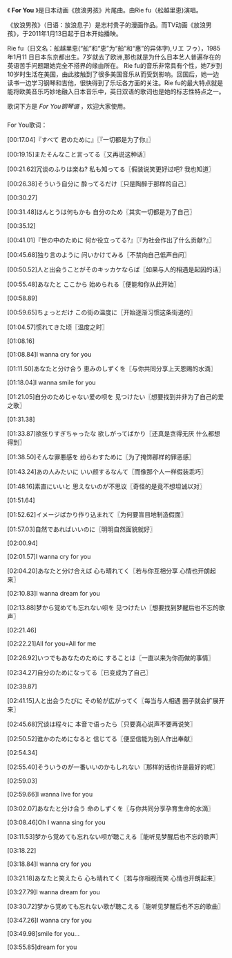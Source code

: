 

《 **For You** 》是日本动画《放浪男孩》片尾曲。由Rie fu（舩越里恵)演唱。

  

《放浪男孩》（日语：放浪息子）是志村贵子的漫画作品。而TV动画《放浪男孩》，于2011年1月13日起于日本开始播映。

  

Rie fu（日文名：舩越里恵(“舩”和“恵”为“船”和“惠”的异体字),リエ フゥ），1985年1月11
日日本东京都出生。7岁就去了欧洲,那也就是为什么日本艺人普遍存在的英语苦手问题跟她完全不搭界的缘由所在。 Rie
fu的音乐非常具有个性，她7岁到10岁时生活在美国，由此接触到了很多美国音乐从而受到影响。回国后，她一边读书一边学习钢琴和吉他，很快得到了乐坛各方面的关注。Rie
fu的最大特点就是能将欧美音乐巧妙地融入日本音乐中，英日双语的歌词也是她的标志性特点之一。

  

歌词下方是 _For You钢琴谱_ ，欢迎大家使用。

###  
For You歌词：

  
  

[00:17.04]『すべて 君のために』〖『一切都是为了你』〗

[00:19.15]またそんなこと言ってる〖又再说这种话〗

[00:21.62]冗谈のふりは楽ね? 私も知ってる〖假装说笑更好过吧? 我也知道〗

[00:26.38]そういう自分に 酔ってるだけ〖只是陶醉于那样的自己〗

[00:30.27]

[00:31.48]ほんとうは何もかも 自分のため〖其实一切都是为了自己〗

[00:35.12]

[00:41.01]『世の中のために 何か役立ってる?』〖『为社会作出了什么贡献?』〗

[00:45.68]独り言のように 问いかけてみる〖不禁向自己低声自问〗

[00:50.52]人と出会うことがそのキッカケならば〖如果与人的相遇是起因的话〗

[00:55.48]あなたと ここから 始められる〖便能和你从此开始〗

[00:58.89]

[00:59.65]ちょっとだけ この街の温度に〖开始逐渐习惯这条街道的〗

[01:04.57]惯れてきた顷〖温度之时〗

[01:08.16]

[01:08.84]I wanna cry for you

[01:11.50]あなたと分け合う 恵みのしずくを〖与你共同分享上天恩赐的水滴〗

[01:18.04]I wanna smile for you

[01:21.05]自分のためじゃない爱の呗を 见つけたい〖想要找到并非为了自己的爱之歌〗

[01:31.38]

[01:33.87]欲张りすぎちゃったな 欲しがってばかり〖还真是贪得无厌 什么都想得到〗

[01:38.50]そんな罪悪感を 纷らわすために〖为了掩饰那样的罪恶感〗

[01:43.24]あの人みたいに いい颜するなんて〖而像那个人一样假装乖巧〗

[01:48.16]素直にいいと 思えないのが不思议〖奇怪的是竟不想坦诚以对〗

[01:51.64]

[01:52.62]イメージばかり作り込まれて〖为何要盲目地制造假面〗

[01:57.03]自然であればいいのに〖明明自然面貌就好〗

[02:00.94]

[02:01.57]I wanna cry for you

[02:04.20]あなたと分け合えば 心も晴れてく〖若与你互相分享 心情也开朗起来〗

[02:10.83]I wanna dream for you

[02:13.88]梦から覚めても忘れない呗を 见つけたい〖想要找到梦醒后也不忘的歌声〗

[02:21.46]

[02:22.21]All for you=All for me

[02:26.92]いつでもあなたのために することは〖一直以来为你而做的事情〗

[02:34.27]自分のためになってる〖已变成为了自己〗

[02:39.87]

[02:41.15]人と出会うたびに その轮が広がってく〖每当与人相遇 圈子就会扩展开来〗

[02:45.68]冗谈は程々に 本音で语ったら〖只要真心说声不要再说笑〗

[02:50.52]谁かのためになると 信じてる〖便坚信能为别人作出奉献〗

[02:54.34]

[02:55.40]そういうのが一番いいのかもしれない〖那样的话也许是最好的呢〗

[02:59.03]

[02:59.66]I wanna live for you

[03:02.07]あなたと分け合う 命のしずくを〖与你共同分享孕育生命的水滴〗

[03:08.46]Oh I wanna sing for you

[03:11.53]梦から覚めても忘れない呗が聴こえる〖能听见梦醒后也不忘的歌声〗

[03:18.22]

[03:18.84]I wanna cry for you

[03:21.18]あなたと笑えたら 心も晴れてく〖若与你相视而笑 心情也开朗起来〗

[03:27.79]I wanna dream for you

[03:30.72]梦から覚めても忘れない歌が聴こえる〖能听见梦醒后也不忘的歌曲〗

[03:47.26]I wanna cry for you

[03:49.98]smile for you…

[03:55.85]dream for you

  

